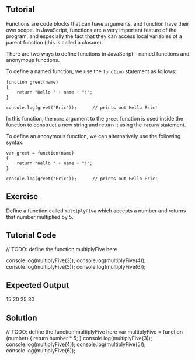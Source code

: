Tutorial
--------

Functions are code blocks that can have arguments, and function have their own scope. In JavaScript, functions are a very important feature of the program, and especially the fact that they can access local variables of a parent function (this is called a closure). 

There are two ways to define functions in JavaScript - named functions and anonymous functions.

To define a named function, we use the `function` statement as follows:

    function greet(name)
    {
        return "Hello " + name + "!";
    }

    console.log(greet("Eric"));      // prints out Hello Eric!

In this function, the `name` argument to the `greet` function is used inside the function to construct a new string and return it using the `return` statement.

To define an anonymous function, we can alternatively use the following syntax:

    var greet = function(name)
    {
        return "Hello " + name + "!";
    }

    console.log(greet("Eric"));      // prints out Hello Eric!

Exercise
--------

Define a function called `multiplyFive` which accepts a number and returns that number multiplied by 5.

Tutorial Code
-------------

// TODO: define the function multiplyFive here

console.log(multiplyFive(3));
console.log(multiplyFive(4));
console.log(multiplyFive(5));
console.log(multiplyFive(6));

Expected Output
---------------

15
20
25
30

Solution
--------

// TODO: define the function multiplyFive here
var multiplyFive = function (number) {
    return number * 5;
}
console.log(multiplyFive(3));
console.log(multiplyFive(4));
console.log(multiplyFive(5));
console.log(multiplyFive(6));
